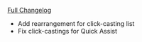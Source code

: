 [Full Changelog](https://github.com/enderneko/Cell/compare/r207-release...a0430346338e0e0402b8988d68d63dd7d98e8947)

- Add rearrangement for click-casting list
- Fix click-castings for Quick Assist
